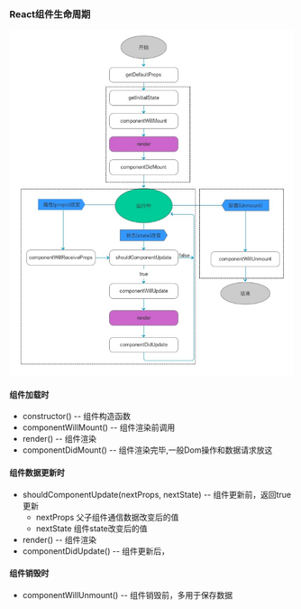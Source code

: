 ### React组件生命周期
![reactLifeCycle](./reactLifeCycle.jpg)

#### 组件加载时
- constructor() -- 组件构造函数
- componentWillMount() -- 组件渲染前调用
- render() -- 组件渲染
- componentDidMount() -- 组件渲染完毕,一般Dom操作和数据请求放这

#### 组件数据更新时
- shouldComponentUpdate(nextProps, nextState) -- 组件更新前，返回true更新
  - nextProps 父子组件通信数据改变后的值
  - nextState 组件state改变后的值
- render() -- 组件渲染
- componentDidUpdate() -- 组件更新后，

#### 组件销毁时
- componentWillUnmount() -- 组件销毁前，多用于保存数据
